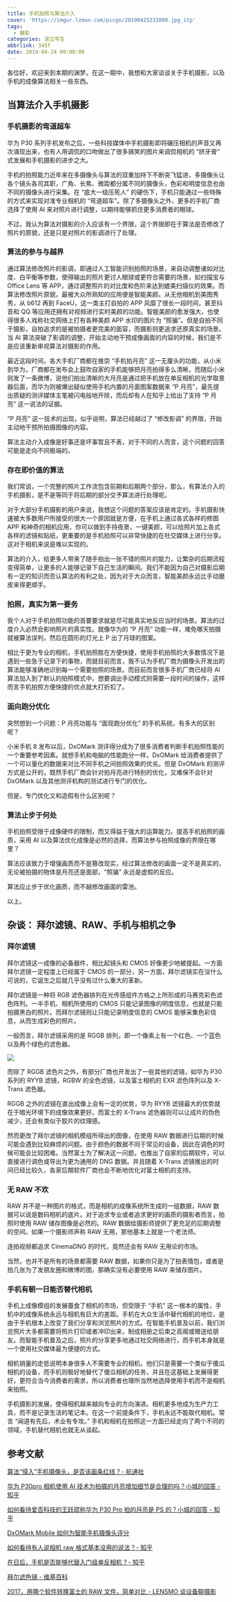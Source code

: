 ```yaml
---
title: 手机拍照与算法介入
cover: 'https://imgur.lzmun.com/picgo/20190425232808.jpg_itp'
tags:
  - 摄影
categories: 读立写生
abbrlink: 345f
date: 2019-04-24 00:00:00
---
```


各位好，欢迎来到本期的渊梦。在这一期中，我想和大家谈谈关于手机摄影，以及手机的成像算法相关一些东西。

## 当算法介入手机摄影

### 手机摄影的弯道超车

华为 P30 系列手机发布之后，一些科技媒体中手机摄影即将碾压相机的声音又再次涌现出来，也有人用调侃的口吻做出了很多搞笑的图片来调侃相机的 “挤牙膏” 式发展和手机摄影的进步之大。

手机的拍照能力近年来在多摄像头与算法的双重加持下不断突飞猛进，多摄像头让各个镜头各司其职，广角、长焦、微距都分属不同的摄像头，色彩和明度信息也由不同的摄像头进行采集。在 “底大一级压死人” 的硬伤下，手机只能通过一些特殊的方式来实现对准专业相机的 “弯道超车”。除了多摄像头之外，更多的手机厂商选择了使用 AI 来对照片进行调整，以期待能够抓住更多消费者的眼球。

不过，我认为算法对摄影的介入应该有一个界限，这个界限即在于算法是否修改了照片的原貌，还是只是对照片的影调进行了处理。

### 算法的参与与越界

通过算法修改照片的影调，即通过人工智能识别拍照的场景，来自动调整诸如对比度、白平衡等参数，使得输出的照片更讨人眼球或更符合需要的场景，如扫描宝与 Office Lens 等 APP，通过调整照片的对比度和色阶来达到媲美扫描仪的效果。而算法修改照片原貌，最被大众所熟知的应用便是智能美颜。从无他相机到美图秀秀，从 b612 再到 FaceU，这一类主打自拍的 APP 风靡了很长一段时间，甚至抖音和 QQ 等应用还拥有对视频进行实时美颜的功能。智能美颜的愈发强大，也使得很多人戏称社交网络上打有各种美颜 APP 水印的图片为 “照骗”。但是自拍不同于摄影，自拍追求的是被拍摄者更完美的面容，而摄影则更追求还原真实的场景。当 AI 算法突破了影调的调整，开始主动地干预成像画面的内容的时候，我们是不是应该重新审视算法对摄影的作用。

最近这段时间，各大手机厂商都在推崇 “手机拍月亮” 这一无厘头的功能，从小米到华为，厂商都在发布会上鼓吹自家的手机能够把月亮拍得多么清晰，而随后小米则发了一条微博，说他们拍出清晰的大月亮是通过把手机放在单反相机的光学取景器后面，而华为则被爆出疑似使用手机内置的月面图案数据来 “P 月亮”，最先提出质疑的测评媒体主笔被闪电般地开除，而后却有人在知乎上给出了支持 “P 月亮” 这一说法的证据。

“P 月亮” 这一技术的出现，似乎说明，算法已经越过了 “修改影调” 的界限，开始主动地干预所拍摄图像的内容。

算法主动介入成像是好事还是坏事暂且不表，对于不同的人而言，这个问题的回答可能是走向不同极端的。

### 存在即价值的算法

我们常说，一个完整的照片工作流包含前期和后期两个部分，那么，有算法介入的手机摄影，是不是等同于将后期的部分交予算法进行处理呢。

对于大部分手机摄影的用户来说，我想这个问题的答案应该是肯定的。手机摄影快速被大多数用户所接受的很大一个原因就是方便，在手机上通过各式各样的修图 APP 和神奇的相机应用，你可以做到手持夜景，一键美颜，可以给照片加上各式各样的滤镜和贴纸，更重要的是手机拍照可以非常快捷的在社交媒体上进行分享。这对于相机来说是难以实现的。

算法的介入，给更多人带来了随手拍出一张不错的照片的能力，让繁杂的后期流程变得简单，让更多的人能够记录下自己生活的瞬间。我们不能因为自己对摄影后期有一定的知识而否认算法的有利之处，因为对于大众而言，智能美颜永远比手动磨皮来得更顺手。

### 拍照，真实为第一要务

我个人对于手机拍照功能的首要要求就是尽可能真实地反应当时的场景。算法的过度介入必然会影响照片的真实性。就像华为的 “P 月亮” 功能一样，难免哪天拍摄就被算法误判，然后在圆形的灯光上 P 出了月球的图案。

相比于更为专业的相机，手机拍照胜在方便快捷，使用手机拍照的大多数情况下是遇到一些急于记录下的事物，而就目前而言，我不认为手机厂商为摄像头开发出的算法能够准确地识别每一个需要拍照的场景。而目前而言很多手机厂商已经将 AI 算法加入到了默认的拍照模式中，想要调出手动模式则需要一段时间的操作，这样而言手机拍照方便快捷的优点就大打折扣了。

### 面向跑分优化

突然想到一个问题：P 月亮功能与 “面现跑分优化” 的手机系统，有多大的区别呢？

小米手机 8 发布以后，DxOMark 测评得分成为了很多消费者判断手机拍照性能的一个重要参考因素。就想手机和电脑的性能跑分一样，DxOMark 给消费者提供了一个可以量化的数据来对比不同手机之间拍照效果的优劣。但是 DxOMark 的测评方式是公开的，既然手机厂商会针对拍月亮进行特别的优化，又难保不会针对 DxOMark 以及其他测评机构的测试进行专门的优化。

但是，专门优化又和造假有什么区别呢？

### 算法止步于何处

手机拍照受限于成像硬件的限制，而又得益于强大的运算能力。提高手机拍照的画质，采用 AI 以及算法优化成像是必然的选择，而算法参与拍照成像的界限在哪里？

算法应该致力于增强画质而不是篡改现实，经过算法修改的画面一定不是真实的，无论被拍摄的物体是月亮还是面部，“照骗” 永远是虚假的反应。

算法应止步于优化画质，而不越修改画面的雷池。

以上。

## 杂谈： 拜尔滤镜、RAW、手机与相机之争

### 拜尔滤镜

拜尔滤镜这一成像的必备器件，相比起镜头和 CMOS 好像更少地被提起。一方面拜尔滤镜一定程度上已经属于 CMOS 的一部分，另一方面，拜尔滤镜实在没什么可说的，它诞生之后就几乎没有过什么重大的革新。

拜尔滤镜是一种将 RGB 滤色器排列在光传感组件方格之上所形成的马赛克彩色滤色阵列。一半手机、相机所使用的 CMOS 只能记录图像的明度信息，也就是只能拍摄黑白的照片。而拜尔滤镜则让只能记录明度信息的 CMOS 能够采集色彩信息，从而生成彩色的照片。

一般而言，拜尔滤镜采用的是 RGGB 排列，即一个像素上有一个红色、一个蓝色以及两个绿色的滤色器。

![](https://imgur.lzmun.com/picgo/20190424121104.png)

而除了 RGGB 滤色片之外，有部分厂商也开发出了一些其他的滤镜，如华为 P30 系列的 RYYB 滤镜，RGBW 的全色滤镜，以及富士相机的 EXR 滤色阵列以及 X-Trans 滤色器。

RGGB 之外的滤镜在直出成像上会有一定的优势，华为 RYYB 滤镜最大的优势就在于暗光环境下的成像效果更好。而富士的 X-Trans 滤色器则可以让成片的伪色减少，还会有类似于胶片的纹理感。

然而更改了拜尔滤镜的相机模组所得出的图像，在使用 RAW 数据进行后期的时候可能会遇到比较麻烦的问题。由于颜色的数据不同于常见的设备，因此在调色的时候可能会比较困难。当然富士为了解决这一问题，也推出了自家的后期软件，可以直接进行调色或导出为更为通用的 DNG 数据。并且随着 X-Trans 滤镜推出的时间已经比较久，各家后期软件厂商也会不断地优化对富士相机的支持。

### 无 RAW 不欢

RAW 并不是一种图片的格式，而是相机的成像系统所生成的一组数据，RAW 数据可以说是数码相机的底片。对于追求专业或者追求更好的画质的摄影者而言，拍照时使用 RAW 储存图像是必然的。RAW 数据给摄影师提供了更充足的后期调整的空间。如果一个摄影师声称 RAW 无用，那他基本上就是一个老法师。

连拍视频都追求 CinemaDNG 的时代，竟然还会有 RAW 无用论的市场。

当然，也并不是所有的场景都需要 RAW 数据，如果你只是为了拍表情包，或者是拍几张为了发朋友圈和微博的图，那确实没有必要使用 RAW 来储存图片。

### 手机有朝一日能否替代相机

手机上成像模组的发展蚕食了相机的市场，但受限于 “手机” 这一根本的属性，手机中的成像系统永远与相机有巨大的差距。手机在大众生活中替代相机的地位，是由于手机根本上改变了我们分享和浏览照片的方式。在智能手机普及以前，我们浏览照片大多都需要将照片打印或者冲印出来，制成相册之后束之高阁或赠送给朋友。而智能手机普及之后，照片的分享更多地通过社交网络进行，而手机本身就是一个使用社交媒体最为便捷的方式。

相机销量的走低说明本身很多人不需要专业的相机，他们只是需要一个类似于傻瓜相机的设备，而手机则极好地替代了傻瓜相机的任务，并且在这基础上发展得更好，更符合当今消费者的需求，所以消费者也理所当然地选择使用手机而不是相机来拍照。

手机摄影的发展，使得相机越来越向专业的方向演进。相机更多地成为生产力工具，而不是记录生活的笔记本。在这一个前提条件下，手机永远不能取代相机。常言 “闻道有先后，术业有专攻。” 手机和相机在拍照这一方面已经走向了两个不同的领域，手机替代相机也就无从谈起。

## 参考文献

[算法“侵入”手机摄像头，是否该画条红线？- 航通社](http://mp.weixin.qq.com/s?__biz=MjM5Mjg1ODIxMQ==&mid=2650660418&idx=1&sn=3636145ab51ae38464fb22ea971d1691&chksm=be96974e89e11e580f7115dfde9a7f1c1a2acecb474adeb3b79468498d6fdeadd7436889936d&mpshare=1&scene=23&srcid=0423wcCtiEgzlC9MWvB3SR4W#rd
)

[华为 P30pro 相机使用 AI 技术为拍摄的月亮增加细节是合理的吗？小城的回答 - 知乎](https://www.zhihu.com/question/320601201/answer/660149024)

[如何看待爱否科技的王跃琨称华为 P30 Pro 拍的月亮是 PS 的？小城的回答 - 知乎](https://www.zhihu.com/question/319986727/answer/652664005)

[DxOMark Mobile 如何为智能手机摄像头评分](https://www.dxomark.com/cn/how-dxomark-mobile-scores-smartphone-cameras/)

[如何看待有人说相机 raw 格式基本没用的说法？- 知乎](https://www.zhihu.com/question/320196403)

[在日后，手机是否能够代替入门级单反相机？- 知乎](https://www.zhihu.com/question/36397412)

[拜尔滤色镜 - 维基百科](https://zh.wikipedia.org/wiki/%E6%8B%9C%E7%88%BE%E6%BF%BE%E8%89%B2%E9%8F%A1)

[2017，用哪个软件转换富士的 RAW 文件，简单对比 - LENSMO 谈设备聊摄影](http://lensmo.com/post-production/fujifilm-raw-converter-compared-2017/)